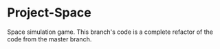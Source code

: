 # Project-Space
Space simulation game. This branch's code is a complete refactor of the code from the master branch.
